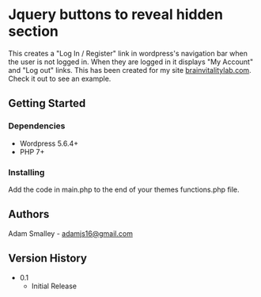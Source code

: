 # Jquery buttons to reveal hidden section

This creates a "Log In / Register" link in wordpress's navigation bar when the user is not logged in. When they are logged in it displays "My Account" and "Log out" links. This has been created for my site [brainvitalitylab.com](https://brainvitalitylab.com/). Check it out to see an example.

## Getting Started

### Dependencies

* Wordpress 5.6.4+
* PHP 7+

### Installing

Add the code in main.php to the end of your themes functions.php file.

## Authors

Adam Smalley - adamjs16@gmail.com

## Version History

* 0.1
    * Initial Release